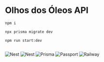 # Olhos dos Óleos API
``` bash
npm i

npx prisma migrate dev

npm run start:dev
```
##
![Nest](https://img.shields.io/badge/Node%20Js-white?style=for-the-badge&logo=nodedotjs&logoColor=5FA04E)
![Nest](https://img.shields.io/badge/Nest%20Js-white?style=for-the-badge&logo=nestjs&logoColor=E0234E)
![Prisma](https://img.shields.io/badge/Prisma-white?style=for-the-badge&logo=prisma&logoColor=2D3748)
![Passport](https://img.shields.io/badge/Passport-white?style=for-the-badge&logo=passport&logoColor=34E27A)
![Railway](https://img.shields.io/badge/Railway-white?style=for-the-badge&logo=railway&logoColor=0B0D0E)
